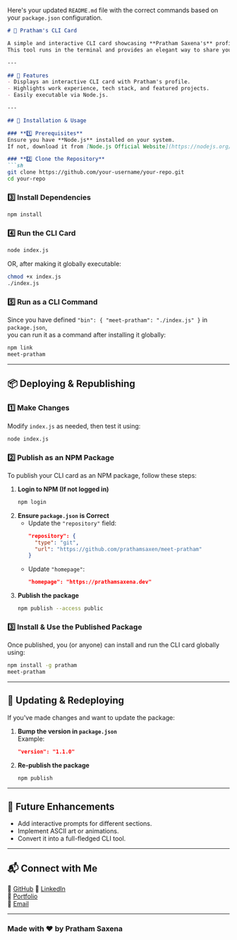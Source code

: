 Here's your updated `README.md` file with the correct commands based on your `package.json` configuration.  

```markdown
# 🚀 Pratham's CLI Card

A simple and interactive CLI card showcasing **Pratham Saxena's** profile, skills, work experience, and projects.  
This tool runs in the terminal and provides an elegant way to share your professional details.

---

## 📌 Features
- Displays an interactive CLI card with Pratham's profile.
- Highlights work experience, tech stack, and featured projects.
- Easily executable via Node.js.

---

## 🚀 Installation & Usage

### **1️⃣ Prerequisites**
Ensure you have **Node.js** installed on your system.  
If not, download it from [Node.js Official Website](https://nodejs.org/).

### **2️⃣ Clone the Repository**
```sh
git clone https://github.com/your-username/your-repo.git
cd your-repo
```

### **3️⃣ Install Dependencies**
```sh
npm install
```

### **4️⃣ Run the CLI Card**
```sh
node index.js
```
OR, after making it globally executable:
```sh
chmod +x index.js
./index.js
```

### **5️⃣ Run as a CLI Command**
Since you have defined `"bin": { "meet-pratham": "./index.js" }` in `package.json`,  
you can run it as a command after installing it globally:
```sh
npm link
meet-pratham
```

---

## 📦 Deploying & Republishing

### **1️⃣ Make Changes**
Modify `index.js` as needed, then test it using:
```sh
node index.js
```

### **2️⃣ Publish as an NPM Package**
To publish your CLI card as an NPM package, follow these steps:

1. **Login to NPM (If not logged in)**
   ```sh
   npm login
   ```
2. **Ensure `package.json` is Correct**
   - Update the `"repository"` field:
     ```json
     "repository": {
       "type": "git",
       "url": "https://github.com/prathamsaxen/meet-pratham"
     }
     ```
   - Update `"homepage"`:
     ```json
     "homepage": "https://prathamsaxena.dev"
     ```
3. **Publish the package**
   ```sh
   npm publish --access public
   ```

### **3️⃣ Install & Use the Published Package**
Once published, you (or anyone) can install and run the CLI card globally using:
```sh
npm install -g pratham
meet-pratham
```

---

## 🔄 Updating & Redeploying
If you've made changes and want to update the package:

1. **Bump the version in `package.json`**  
   Example:
   ```json
   "version": "1.1.0"
   ```
2. **Re-publish the package**
   ```sh
   npm publish
   ```

---

## 🎯 Future Enhancements
- Add interactive prompts for different sections.
- Implement ASCII art or animations.
- Convert it into a full-fledged CLI tool.

---

## 📬 Connect with Me
📍 [GitHub](https://github.com/prathamsaxen) 
📍 [LinkedIn](https://linkedin.com/in/prathamsaxena)  
📍 [Portfolio](https://prathamsaxena.vercel.app)  
📍 [Email](mailto:er.prathamsaxena@gmail.com)

---

### Made with ❤️ by Pratham Saxena
